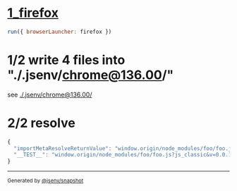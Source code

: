 # [1_firefox](../../import_meta_resolve_dev.test.mjs#L22)

```js
run({ browserLauncher: firefox })
```

# 1/2 write 4 files into "./.jsenv/chrome@136.00/"

see [./.jsenv/chrome@136.00/](./.jsenv/chrome@136.00/)

# 2/2 resolve

```js
{
  "importMetaResolveReturnValue": "window.origin/node_modules/foo/foo.js?js_classic&v=0.0.1",
  "__TEST__": "window.origin/node_modules/foo/foo.js?js_classic&v=0.0.1"
}
```

---

<sub>
  Generated by <a href="https://github.com/jsenv/core/tree/main/packages/tooling/snapshot">@jsenv/snapshot</a>
</sub>
